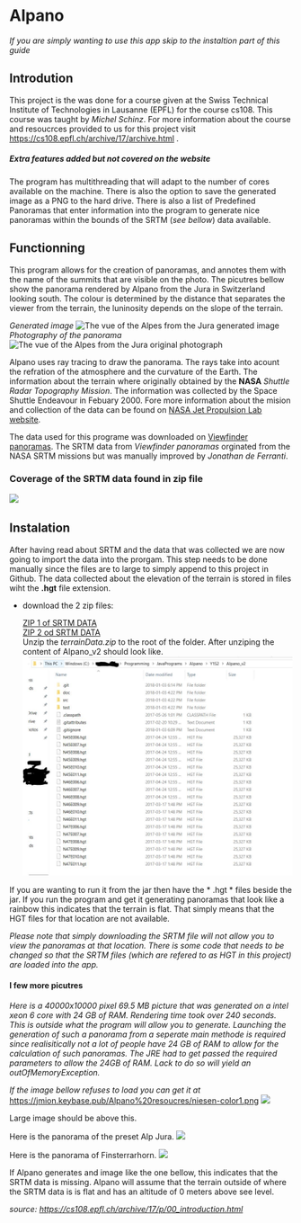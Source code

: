 # Alpano
_If you are simply wanting to use this app skip to the instaltion part of this guide_
## Introdution
This project is the was done for a course given at the Swiss Technical Institute of Technologies in Lausanne (EPFL) for the course cs108. This course was taught by _Michel Schinz_. For more information about the course and resoucrces provided to us for this project visit https://cs108.epfl.ch/archive/17/archive.html .

##### Extra features added but not covered on the website

The program has multithreading that will adapt to the number of cores available on the machine. There is also the option to save the generated image as a PNG to the hard drive. There is also a list of Predefined Panoramas that enter information into the program to generate nice panoramas within the bounds of the SRTM (_see bellow_) data available.

## Functionning
This program allows for the creation of panoramas, and annotes them with the name of the summits that are visible on the photo.
The picutres bellow show the panorama rendered by Alpano from the Jura in Switzerland looking south. The colour is determined by the distance that separates the viewer from the terrain, the luninosity depends on the slope of the terrain.


_Generated image_
![The vue of the Alpes from the Jura generated image](https://cs108.epfl.ch/archive/17/p/i/alpano.png "The vue of the Alpes from the Jura")
_Photography of the panorama_
![The vue of the Alpes from the Jura original photograph](https://cs108.epfl.ch/archive/17/p/i/alpes.jpg "The vue of the Alpes from the Jura")

Alpano uses ray tracing to draw the panorama. The rays take into acount the refration of the atmosphere and the curvature of the Earth. The information about the terrain where originally obtained by the **NASA** _Shuttle Radar Topography Mission_. The information was collected by the Space Shuttle Endeavour in Febuary 2000. Fore more information about the mision and collection of the data can be found on [NASA Jet Propulsion Lab website](https://www.jpl.nasa.gov/news/news.php?release=2014-321).

The data used for this programe was downloaded on [Viewfinder panoramas](http://viewfinderpanoramas.org/). The SRTM data from _Viewfinder panoramas_ orginated from the NASA SRTM missions but was manually improved by _Jonathan de Ferranti_.

### Coverage of the SRTM data found in zip file
![](https://cs108.epfl.ch/archive/17/p/i/hgt-area.jpg)

## Instalation
After having read about SRTM and the data that was collected we are now going to import the data into the prorgam. This step needs to be done manually since the files are to large to simply append to this project in Github. The data collected about the elevation of the terrain is stored in files wiht the **.hgt** file extension.

* download the 2 zip files:

   [ZIP 1 of SRTM DATA](https://jmion.keybase.pub/Alpano%20resoucres/Alpano%20App.zip.001?dl=1)  
   [ZIP 2 od SRTM DATA](https://jmion.keybase.pub/Alpano%20resoucres/Alpano%20App.zip.002?dl=1)    
Unzip the _terrainData.zip_ to the root of the folder. After unziping the content of Alpano_v2 should look like.
![](https://raw.githubusercontent.com/Jmion/Alpano_v2/master/hgtFileLocation.JPG)



If you are wanting to run it from the jar then have the * .hgt * files beside the jar. If you run the program and get it generating panoramas that look like a rainbow this indicates that the terrain is flat. That simply means that the HGT files for that location are not available. 

_Please note that simply downloading the SRTM file will not allow you to view the panoramas at that location. There is some code that needs to be changed so that the SRTM files (which are refered to as HGT in this project) are loaded into the app._

#### I few more picutres
_Here is a 40000x10000 pixel 69.5 MB picture that was generated on a intel xeon 6 core with 24 GB of RAM. Rendering time took over 240 seconds. This is outside what the program will allow you to generate. Launching the generation of such a panorama from a seperate main methode is required since realisitically not a lot of people have 24 GB of RAM to allow for the calculation of such panoramas. The JRE had to get passed the required parameters to allow the 24GB of RAM. Lack to do so will yield an outOfMemoryException._

_If the image bellow refuses to load you can get it at_ https://jmion.keybase.pub/Alpano%20resoucres/niesen-color1.png
![](https://jmion.keybase.pub/Alpano%20resoucres/niesen-color1.png)

Large image should be above this.

Here is the panorama of the preset Alp Jura.
![](https://jmion.keybase.pub/Alpano%20resoucres/jura.png)

Here is the panorama of Finsterrarhorn.
![](https://jmion.keybase.pub/Alpano%20resoucres/Finsterrarhorn.png)

If Alpano generates and image like the one bellow, this indicates that the SRTM data is missing. Alpano will assume that the terrain outside of where the SRTM data is is flat and has an altitude of 0 meters above see level.


_source: https://cs108.epfl.ch/archive/17/p/00_introduction.html_

